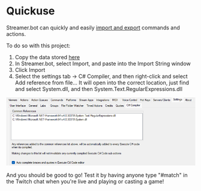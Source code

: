 # Quickuse

Streamer.bot can quickly and easily [import and export](https://wiki.streamer.bot/en/Actions/Importing-and-Exporting) commands and actions.

To do so with this project:
1. Copy the data stored [here](/src/Auto-prediction.txt)
2. In Streamer.bot, select Import, and paste into the Import String window
3. Click Import
4. Select the settings tab -> C# Compiler, and then right-click and select Add reference from file...
It will open into the correct location, just find and select System.dll, and then System.Text.RegularExpressions.dll
<img title="C# Compiler settings" src="/images/C sharp Compiler settings.png">

And you should be good to go! Test it by having anyone type "#match" in the Twitch chat when you're live and playing or casting a game!